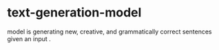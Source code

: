 # text-generation-model
 model is generating new, creative, and grammatically correct sentences given an input .
